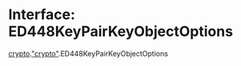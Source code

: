 # Interface: ED448KeyPairKeyObjectOptions

[crypto](../modules/crypto.md).["crypto"](../modules/crypto._crypto_.md).ED448KeyPairKeyObjectOptions

